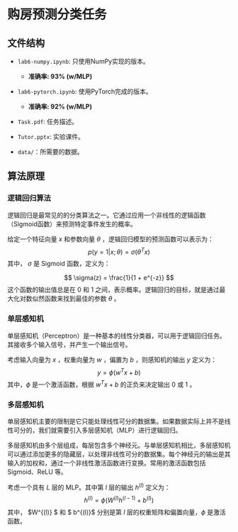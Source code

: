 # 购房预测分类任务

## 文件结构

* `lab6-numpy.ipynb`: 只使用NumPy实现的版本。

  * **准确率: 93% (w/MLP)**

* `lab6-pytorch.ipynb`: 使用PyTorch完成的版本。

  * **准确率: 92% (w/MLP)**

* `Task.pdf`: 任务描述。

* `Tutor.pptx`: 实验课件。

* `data/`：所需要的数据。

## 算法原理

### 逻辑回归算法

逻辑回归是最常见的的分类算法之一。它通过应用一个非线性的逻辑函数（Sigmoid函数）来预测特定事件发生的概率。

给定一个特征向量 $x$ 和参数向量  $\theta$ ，逻辑回归模型的预测函数可以表示为：
$$
p(y = 1 | x; \theta) = \sigma(\theta^T x)
$$
其中， $\sigma$ 是 Sigmoid 函数，定义为：

$$
\sigma(z) = \frac{1}{1 + e^{-z}}
$$
这个函数的输出值总是在 $0$ 和 $1$ 之间，表示概率。逻辑回归的目标，就是通过最大化对数似然函数来找到最佳的参数 $\theta$ 。

### 单层感知机

单层感知机（Perceptron）是一种基本的线性分类器，可以用于逻辑回归任务。其接收多个输入信号，并产生一个输出信号。

考虑输入向量为 $x$ ，权重向量为 $w$ ，偏置为 $b$ ，则感知机的输出 $y$ 定义为：
$$
y = \phi(w^T x + b)
$$
其中，$\phi$ 是一个激活函数，根据 $w^T x + b$ 的正负来决定输出 $0$ 或 $1$ 。

### 多层感知机

单层感知机主要的限制是它只能处理线性可分的数据集。如果数据实际上并不是线性可分的，我们就需要引入多层感知机（MLP）进行逻辑回归。

多层感知机由多个层组成，每层包含多个神经元。与单层感知机相比，多层感知机可以通过添加更多的隐藏层，以处理非线性可分的数据集。每个神经元的输出是其输入的加权和，通过一个非线性激活函数进行变换。常用的激活函数包括 Sigmoid、ReLU 等。

考虑一个具有 $L$ 层的 MLP。其中第 $l$ 层的输出 $h^{(l)}$ 定义为：
$$
 h^{(l)} = \phi(W^{(l)} h^{(l-1)} + b^{(l)})
$$
其中，  $W^{(l)} $ 和  $ b^{(l)}$ 分别是第 $l$ 层的权重矩阵和偏置向量，$\phi$ 是激活函数。
